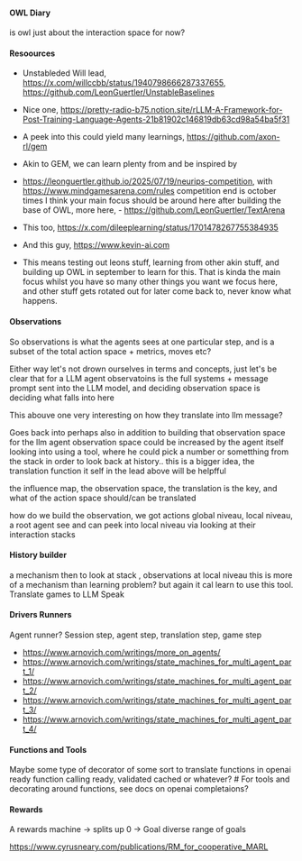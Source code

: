 #### OWL Diary

is owl just about the interaction space for now?

#### Resoources

- Unstableded Will lead, https://x.com/willccbb/status/1940798666287337655, https://github.com/LeonGuertler/UnstableBaselines
- Nice one, https://pretty-radio-b75.notion.site/rLLM-A-Framework-for-Post-Training-Language-Agents-21b81902c146819db63cd98a54ba5f31
- A peek into this could yield many learnings, https://github.com/axon-rl/gem
- Akin to GEM, we can learn plenty from and be inspired by
- https://leonguertler.github.io/2025/07/19/neurips-competition, with https://www.mindgamesarena.com/rules competition end is october
  times I think your main focus should be around here after building the base of OWL, more here, - https://github.com/LeonGuertler/TextArena
- This too, https://x.com/dileeplearning/status/1701478267755384935
- And this guy, https://www.kevin-ai.com

- This means testing out leons stuff, learning from other akin stuff, and building up OWL in september to learn for this. That is kinda the main
  focus whilst you have so many other things you want we focus here, and other stuff gets rotated out for later come back to, never know what happens.

#### Observations

So observations is what the agents sees at one particular step, and is a subset of the total action space + metrics, moves etc?

Either way let's not drown ourselves in terms and concepts, just let's be clear that for a LLM agent
observatoins is the full systems + message prompt sent into the LLM model, and deciding observation space is
deciding what falls into here

This abouve one very interesting on how they translate into llm message?

Goes back into perhaps also in addition to building that observation space for the llm agent observation space could be increased by the agent itself looking into using a tool, where he could pick a number or sometthing from the stack in order to look back at history.. this is a bigger idea, the translation function it self in the lead above will be helpfful

the influence map, the observation space, the translation is the key, and what of the action space should/can be translated

how do we build the observation, we got actions global niveau, local niveau, a root agent see and can peek into local niveau via looking at their interaction stacks

#### History builder

a mechanism then to look at stack , observations at local niveau
this is more of a mechanism than learning problem? but again it cal learn to use this tool.
Translate games to LLM Speak

#### Drivers Runners

Agent runner?
Session step, agent step, translation step, game step

- https://www.arnovich.com/writings/more_on_agents/
- https://www.arnovich.com/writings/state_machines_for_multi_agent_part_1/
- https://www.arnovich.com/writings/state_machines_for_multi_agent_part_2/
- https://www.arnovich.com/writings/state_machines_for_multi_agent_part_3/
- https://www.arnovich.com/writings/state_machines_for_multi_agent_part_4/

#### Functions and Tools

Maybe some type of decorator of some sort to translate functions in openai ready function calling ready, validated cached or whatever? # For tools and decorating around functions, see docs on openai completaions?

#### Rewards

A rewards machine -> splits up 0 -> Goal
diverse range of goals

https://www.cyrusneary.com/publications/RM_for_cooperative_MARL
